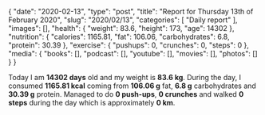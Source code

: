 {
    "date": "2020-02-13",
    "type": "post",
    "title": "Report for Thursday 13th of February 2020",
    "slug": "2020\/02\/13",
    "categories": [
        "Daily report"
    ],
    "images": [],
    "health": {
        "weight": 83.6,
        "height": 173,
        "age": 14302
    },
    "nutrition": {
        "calories": 1165.81,
        "fat": 106.06,
        "carbohydrates": 6.8,
        "protein": 30.39
    },
    "exercise": {
        "pushups": 0,
        "crunches": 0,
        "steps": 0
    },
    "media": {
        "books": [],
        "podcast": [],
        "youtube": [],
        "movies": [],
        "photos": []
    }
}

Today I am <strong>14302 days</strong> old and my weight is <strong>83.6 kg</strong>. During the day, I consumed <strong>1165.81 kcal</strong> coming from <strong>106.06 g</strong> fat, <strong>6.8 g</strong> carbohydrates and <strong>30.39 g</strong> protein. Managed to do <strong>0 push-ups</strong>, <strong>0 crunches</strong> and walked <strong>0 steps</strong> during the day which is approximately <strong>0 km</strong>.